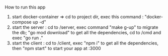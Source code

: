How to run this app
1. start docker-container => cd to project dir, exec this command : "docker-compose up -d"  
2. start the server : cd to /server, exec command "make g-up" to migrate the db; "go mod download" to get all the dependencies, cd to /cmd and exec "go run ."
3. start the client : cd to /client, exec "npm i" to get all the dependencies, then "npm start" to start your app at :3000
